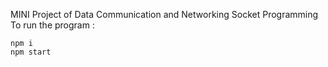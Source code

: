 MINI Project of Data Communication and Networking
Socket Programming
 To run the program :
```
npm i
npm start
```